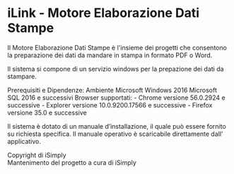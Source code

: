 # iLink - Motore Elaborazione Dati Stampe
Il Motore Elaborazione Dati Stampe è l'insieme dei progetti che consentono la preparazione dei dati da mandare in stampa in formato PDF o Word.

Il sistema si compone di un servizio windows per la prepazione dei dati da stampare.

Prerequisiti e Dipendenze:
Ambiente Microsoft Windows 2016
Microsoft SQL 2016 e successivi
Browser supportati:
       - Chrome versione 56.0.2924 e successive
       - Explorer versione 10.0.9200.17566 e successive
       - Firefox versione 35.0 e successive

Il sistema è dotato di un manuale d’installazione, il quale può essere fornito su richiesta specifica. Il manuale operativo è scaricabile direttamente dall’ applicativo.

Copyright di iSimply  
Mantenimento del progetto a cura di iSimply


